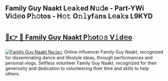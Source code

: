 ## Family Guy Naakt L𝚎a𝚔ed N𝚞𝚍e - Part-YWi Vi𝚍𝚎o P𝚑𝚘tos - H𝚘𝚝 O𝚗𝚕yf𝚊ns L𝚎a𝚔s L9KYD

# <h2><a href="http://kfc1cpa.oniu.top/?m=Family+Guy+Naakt">🔗👉 🔴 Family Guy Naakt P𝚑ot𝚘𝚜 V𝚒d𝚎o</a></h2>

[![Family Guy Naakt Nu𝚍e𝚜](https://i.imgur.com/0qMVB7G.gif)](http://kfc1cpa.oniu.top/?m=Family+Guy+Naakt)
Online influencer Family Guy Naakt, recognized for disseminating dance and lifestyle ideas, through performances and personal vlogs. Selfless volunteer Family Guy Naakt, recognized for their generosity and dedication to volunteering their time and skills to help others.  
